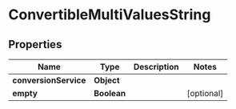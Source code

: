 

# ConvertibleMultiValuesString


## Properties

| Name | Type | Description | Notes |
|------------ | ------------- | ------------- | -------------|
|**conversionService** | **Object** |  |  |
|**empty** | **Boolean** |  |  [optional] |




